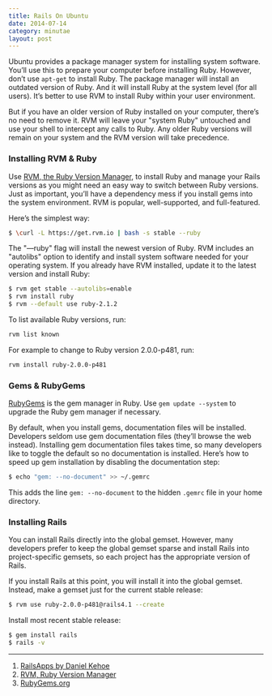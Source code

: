 ```yaml
---
title: Rails On Ubuntu
date: 2014-07-14
category: minutae
layout: post
---
```


Ubuntu provides a package manager system for installing system software. You’ll
use this to prepare your computer before installing Ruby. However, don’t use
`apt-get` to install Ruby. The package manager will install an outdated version
of Ruby. And it will install Ruby at the system level (for all users). It’s
better to use RVM to install Ruby within your user environment.

But if you have an older version of Ruby installed on your computer, there’s no
need to remove it. RVM will leave your "system Ruby" untouched and use your
shell to intercept any calls to Ruby. Any older Ruby versions will remain on
your system and the RVM version will take precedence.

### Installing RVM & Ruby

Use [RVM, the Ruby Version Manager][2], to install Ruby and manage your Rails
versions as you might need an easy way to switch between Ruby versions. Just as
important, you’ll have a dependency mess if you install gems into the system
environment. RVM is popular, well-supported, and full-featured.

Here’s the simplest way:

```bash
$ \curl -L https://get.rvm.io | bash -s stable --ruby
```

The "—ruby" flag will install the newest version of Ruby. RVM includes an
"autolibs" option to identify and install system software needed for your
operating system. If you already have RVM installed, update it to the latest
version and install Ruby:

```bash
$ rvm get stable --autolibs=enable
$ rvm install ruby
$ rvm --default use ruby-2.1.2
```

To list available Ruby versions, run:

```bash
rvm list known
```

For example to change to Ruby version 2.0.0-p481, run:

```bash
rvm install ruby-2.0.0-p481
```

### Gems & RubyGems

[RubyGems][3] is the gem manager in Ruby. Use `gem update --system` to upgrade
the Ruby gem manager if necessary.

By default, when you install gems, documentation files will be installed.
Developers seldom use gem documentation files (they’ll browse the web instead).
Installing gem documentation files takes time, so many developers like to toggle
the default so no documentation is installed. Here’s how to speed up gem
installation by disabling the documentation step:

```bash
$ echo "gem: --no-document" >> ~/.gemrc
```

This adds the line `gem: --no-document` to the hidden `.gemrc` file in your home
directory.

### Installing Rails

You can install Rails directly into the global gemset. However, many developers
prefer to keep the global gemset sparse and install Rails into project-specific
gemsets, so each project has the appropriate version of Rails.

If you install Rails at this point, you will install it into the global gemset.
Instead, make a gemset just for the current stable release:

```bash
$ rvm use ruby-2.0.0-p481@rails4.1 --create
```

Install most recent stable release:

```bash
$ gem install rails
$ rails -v
```


---
1. [RailsApps by Daniel Kehoe][1]
2. [RVM, Ruby Version Manager][2]
3. [RubyGems.org][3]

[1]: https://railsapps.github.io/installrubyonrails-ubuntu.html
[2]: https://rvm.io
[3]: http://rubygems.org
